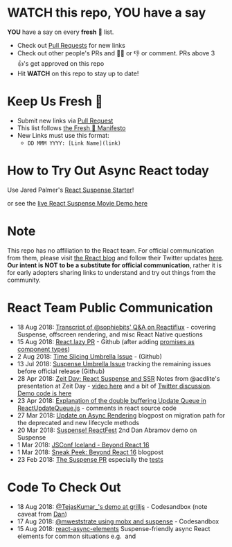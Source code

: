 # WATCH this repo, YOU have a say

**YOU** have a say on every **fresh** 🍅 list. 

- Check out [Pull Requests](https://github.com/sw-yx/fresh-async-react/pulls) for new links
- Check out other people's PRs and 👍🏼 or 👎 or comment. PRs above 3 👍's get approved on this repo
- Hit **WATCH** on this repo to stay up to date!

# Keep Us Fresh 🍅

- Submit new links via [Pull Request](https://github.com/sw-yx/fresh-async-react/pulls)
- This list follows [the Fresh 🍅 Manifesto](https://github.com/sw-yx/fresh/blob/master/fresh.md)
- New Links must use this format:
  - `DD MMM YYYY: [Link Name](link)`

# How to Try Out Async React today

Use Jared Palmer's [React Suspense Starter](https://github.com/palmerhq/react-suspense-starter)!

or see the [live React Suspense Movie Demo here](https://build-twykjydwfh.now.sh/)

# Note

This repo has no affiliation to the React team. For official communication from them, please visit [the React blog](https://reactjs.org/blog) and follow their Twitter updates [here](https://twitter.com/reactjs). **Our intent is NOT to be a substitute for official communication**, rather it is for early adopters sharing links to understand and try out things from the community.

# React Team Public Communication

- 18 Aug 2018: [Transcript of @sophiebits' Q&A on Reactiflux](https://www.reactiflux.com/transcripts/sophie-alpert-2/) - covering Suspense, offscreen rendering, and misc React Native questions
- 15 Aug 2018: [React.lazy PR](https://github.com/facebook/react/pull/13398) - Github (after adding [promises as component types](https://github.com/facebook/react/pull/13397))
- 2 Aug 2018: [Time Slicing Umbrella Issue](https://github.com/facebook/react/issues/13306) - (Github)
- 13 Jul 2018: [Suspense Umbrella Issue](https://github.com/facebook/react/issues/13206) tracking the remaining issues before official release (Github)
- 28 Apr 2018: [Zeit Day: React Suspense and SSR](https://spectrum.chat/notifications?thread=5b655762-55d2-490f-b3be-d86485ff50db) Notes from @acdlite's presentation at Zeit Day - [video here](https://www.youtube.com/watch?v=z-6JC0_cOns) and a bit of [Twitter discussion](https://twitter.com/acdlite/status/1001163729965232128). [Demo code is here](https://github.com/acdlite/suspense-ssr-demo)
- 23 Apr 2018: [Explanation of the double buffering Update Queue in ReactUpdateQueue.js](https://github.com/facebook/react/blame/5550ed4a8f33ff562e807175b8f35a1f9e037670/packages/react-reconciler/src/ReactUpdateQueue.js#L10) - comments in react source code
- 27 Mar 2018: [Update on Async Rendering](https://reactjs.org/blog/2018/03/27/update-on-async-rendering.html) blogpost on migration path for the deprecated and new lifecycle methods
- 20 Mar 2018: [Suspense! ReactFest](https://www.youtube.com/watch?v=6g3g0Q_XVb4) 2nd Dan Abramov demo on Suspense
- 1 Mar 2018: [JSConf Iceland - Beyond React 16](https://www.youtube.com/watch?v=v6iR3Zk4oDY)
- 1 Mar 2018: [Sneak Peek: Beyond React 16](https://reactjs.org/blog/2018/03/01/sneak-peek-beyond-react-16.html) blogpost
- 23 Feb 2018: [The Suspense PR](https://github.com/facebook/react/pull/12279) especially the [tests](https://github.com/acdlite/react/blob/7166ce6d9b7973ddd5e06be9effdfaaeeff57ed6/packages/react-reconciler/src/__tests__/ReactSuspense-test.js)

# Code To Check Out

- 18 Aug 2018: [@TejasKumar_'s demo at grilljs](https://codesandbox.io/s/jnqw46y79) - Codesandbox (note caveat from [Dan](https://twitter.com/TejasKumar_/status/1030925915696582657))
- 17 Aug 2018: [@mweststrate using mobx and suspense](https://twitter.com/mweststrate/status/1030479604656553984) - Codesandbox
- 15 Aug 2018: [react-async-elements](https://github.com/palmerhq/react-async-elements) Suspense-friendly async React elements for common situations e.g. <Img> and <Script>
- 10 Aug 2018: [React Router Suspense](https://github.com/palmerhq/router-suspense) Jared Palmer's take on a suspense-ready version of React Router
- 10 Aug 2018: [React Suspense Starter](https://github.com/palmerhq/react-suspense-starter) prerelease, prebuilt version of React with Suspense enabled
- 2 Aug 2018: [JSConf Iceland React Suspense demo code](https://github.com/facebook/react/tree/master/fixtures/unstable-async/suspense) - Movie demo code hosted [here](https://build-twykjydwfh.now.sh/), hit ? to show cache and click to load resources
- 2 Aug 2018: [JSConf Iceland Time Slicing demo code](https://github.com/facebook/react/tree/master/fixtures/unstable-async/time-slicing)
- 29 Jul 2018: [basic Suspense Demo gist](https://gist.github.com/bvaughn/76237e82b725c62287b4d8116505b339) from Brian Vaughn's [devtools + suspense livestream](https://www.youtube.com/watch?v=5RzOiibu8sg)
- 26 Jul 2018: [Sunil Pai's CSS Suspense library](https://github.com/threepointone/css-suspense) - including [Twitter prediscussion](https://twitter.com/threepointone/status/1022590660094947329)
- 17 May 2018: [Peggy Rayzis' React Apollo 3.0 with Suspense demo at ReactEurope](https://github.com/peggyrayzis/react-europe-apollo) Slides, demo, and graphql Server. [Talk video](https://www.youtube.com/watch?v=fCXYA3lZTbo).
- 29 Apr 2018: [@acdlite React Suspense SSR demo](https://github.com/acdlite/suspense-ssr-demo) code for Andrew's ZEIT day talk.
- 24 Apr 2018: [React Suspense Server Renderer](https://github.com/acdlite/react/commit/0e8d322b70d61a334bc94195ed2929787fe5f4ed) just a prototype - not an official PR
- 23 Apr 2018: [react-suspense-redux-cache](https://www.npmjs.com/package/react-suspense-redux-cache) another toy integration of redux with suspense (not production)
- 22 Apr 2018: [React “Suspense” + RESTore Demo](https://github.com/coreh/RESTore/tree/master/examples/react) experimental restful data store, example of react suspense integration
- 20 Apr 2018: [redux-suspense](https://github.com/alexeyraspopov/redux-suspense) experimental integration of redux with react suspense
- 13 Apr 2018: [James Please' fetchers API](https://gist.github.com/jamesplease/16218201e9226891bbc3645759d21712) - a gist with some ideas
- 2 Apr 2018: [hitchcock](https://github.com/pomber/hitchcock) - Rodrigo Pombo's take on cache provider
- 29 Mar 2018: [simple-cache-provider](https://github.com/facebook/react/tree/master/packages/simple-cache-provider) from the React Team
- 17 Mar 2018: [Pete gleeson's ..future clone](https://github.com/petegleeson/create-create-fetcher/blob/master/src/future/index.js)
- 9 Mar 2018: [@reactions/fetch](https://github.com/reactions/fetch) suspense-ready component
- 9 Mar 2018: [karl's demo clone](https://github.com/karl/react-async-io-testbed)
- 3 Mar 2018: [React's `create-subscription` package](https://github.com/facebook/react/blob/master/packages/create-subscription/README.md) For library authors to have an async-safe way to hook into React as it [can be tricky](https://gist.github.com/bvaughn/d569177d70b50b58bff69c3c4a5353f3)
- 4 Mar 2018: [Benoit Zugmeyer's demo clone](https://github.com/BenoitZugmeyer/react-suspense-demo)
- 1 Mar 2018: [async React Apollo demo](https://dev-blog.apollodata.com/a-first-look-at-async-react-apollo-10a82907b48e)
- 1 Mar 2018: [Jared Palmer's test app with suspense](https://codesandbox.io/s/github/jaredpalmer/react-suspense-playground)
- 19 Oct 2017: [Rodrigo Pombo's didact fiber](https://engineering.hexacta.com/didact-fiber-incremental-reconciliation-b2fe028dcaec) - simplified attempt to create a React Fiber clone, might be easier to understand than real React


# Async React/React Fiber general info

- 18 Aug 2018: swyx@React Rally: Why React is -not- Reactive - [Youtube](https://www.youtube.com/watch?v=SaO-7Lk5hZ8), [Slides](http://swyx.io/ReactRally)
- 18 Aug 2018: Brandon Dail@React Rally: Algebraic Effects, Fibers, Coroutines - [Youtube](https://www.youtube.com/watch?v=cWY1QzyFhfk), [Slides](http://fibers-effects-react-rally.surge.sh/#/), [Transcript](http://fibers-effects-react-rally.surge.sh/#/?presenter)
- 18 Aug 2018: Ryan Florence@React Rally: Route Recalculating - [Youtube](https://www.youtube.com/watch?v=ii-T6HrkZFM&t=30240s), [Twitter](https://twitter.com/ryanflorence/status/1031597914584363008)
- 24 Jul 2018: [Async React Rollout/Adoption Plan](https://github.com/facebook/react/issues/13206#issuecomment-407535077) on the React Suspense Umbrella tracker issue.
- 24 Jun 2018: [Discussion between @sebmarkbage, @dan_abramov et al on state management](https://twitter.com/sebmarkbage/status/1011003586799517696) long twitter thread.
- 20 Jun 2018: [Brian Vaughn demoing prototype of new async-ready Profiler devtool](https://twitter.com/brian_d_vaughn/status/1009588924992221185) youtube walkthru with [followup here](https://twitter.com/brian_d_vaughn/status/1009977215176491008)
- 17 Jun 2018: [Michael Jackson on React Components (The Frontside Podcast)](https://frontsidethepodcast.simplecast.fm/f938c562) React suspense discussion 35 mins in
- 3 May 2018: [Michael Jackson and Jay Phelps on Topics in React (Modern Web Podcast)](https://www.youtube.com/watch?v=2IIISbHFzsI) First part discusses Async react and React suspense
- 19 Apr 2018: [Toru Kobayashi: Async Rendering slide deck](https://speakerdeck.com/koba04/ready-for-async-rendering)
- 10 Apr 2018: [Podcast: Andrew Clark on Async React](https://changelog.com/reactpodcast/6) on the React Podcast
- 4 Apr 2018: [@dan_abramov chart on where each lifecycle fits into commit or render phase](https://twitter.com/dan_abramov/status/981712092611989509)
- 3 Apr 2018: [Michel Westrate on Async Rendering and its impact on MobX](https://egghead.simplecast.fm/94ad357b)
- 2 Apr 2018: [Mark Erikson on Async Rendering and its impact on Redux](https://youtu.be/nOoWpdSvChc?t=13m49s)
- 30 Mar 2018: [Async Render Devtools Chrome extension lets you put Lag Radar on any site (from @swyx)](https://twitter.com/swyx/status/979809563632336896)
- 26 Mar 2018: [@acdlite on scheduling updates at different priorities](https://twitter.com/acdlite/status/978412930973687808) and avoiding starvation
- 23 Mar 2018: [@acdlite on the difference between async and sync rendering in React](https://twitter.com/acdlite/status/977291318324948992)
- 15 Mar 2018: [@acdlite on React API preferences](https://twitter.com/acdlite/status/974437383939743746)
- 11 Mar 2018: [@dan_abramov on async rendering](https://twitter.com/dan_abramov/status/972838329367584768)
- 11 Mar 2018: [@dan_abramov on React team credits](https://twitter.com/dan_abramov/status/972856536073687040)
- 1 Mar 2018: [@dan_abramov on JSConf demo credits](https://twitter.com/dan_abramov/status/969173182811987968)
- 28 Feb 2018: [Dan Abramov on the future of React](https://changelog.com/reactpodcast/3) on the React Podcast
- 19 Sep 2017: [Async React with non react views](https://gist.github.com/acdlite/f31becd03e2f5feb9b4b22267a58bc1f)

# React Suspense-specific

- 21 Aug 2018: [Dan](https://twitter.com/dan_abramov/status/1032053023936262144) on how Suspense does partial rendering and async render isn't necessarily slower than sync render
- 6 Aug 2018: [dan](https://twitter.com/dan_abramov/status/1026513611269840898) and [@sebmarkbage on when to use preload() vs read()](https://twitter.com/sebmarkbage/status/1026514420908744704)
- 2 Aug 2018: [JSConf Iceland React Suspense demo code](https://github.com/facebook/react/tree/master/fixtures/unstable-async/suspense)
- 29 Jul 2018: [bvaughn playing with Devtools + Suspense](https://www.youtube.com/watch?v=5RzOiibu8sg) - demos Placeholder, createRoot for the first time
- 13 Jul 2018: [Suspense Umbrella Issue](https://github.com/facebook/react/issues/13206) tracking the remaining issues before official release (Github)
- 13 Jun 2018: [Code splitting with React suspense](https://twitter.com/acdlite/status/1007062696141787136) screenshot of sample API shipping to Facebook staff
- 31 May 2018: [@reach/router example for suspense](https://github.com/reach/router/tree/ed177fa6960cbe05b3e62841e233d363002e7eed/examples/suspense)
- 25 May 2018: [@swyx React Suspense talk](https://www.youtube.com/watch?v=DzpLKwjmFw8) a makeup from ReactNYC ([slides](https://slides.com/swyx/react-suspense))
- 17 May 2018: [@ken_wheeler's ReactEurope keynote, including React Suspense](https://www.youtube.com/watch?v=QFk6YwMz8nc) and the simple-cache-provider API ([slides](http://reacteurope2018.surge.sh/#/) and [code](https://github.com/FormidableLabs/react-europe-demos))
- 15 May 2018: [@pete_gleeson's ANZCoders talk on how the createFetcher API and promise throwing works](https://www.youtube.com/watch?v=DsTsZ6cgPtw&feature=youtu.be&a)
- 26 Apr 2018: [@jaredpalmer prediction on react routers with suspense](https://twitter.com/jaredpalmer/status/989478105948606464)
- 24 Apr 2018: [@ryanflorence on how Context will work with Suspense](https://twitter.com/ryanflorence/status/988877331715448832)
- 24 Apr 2018: [React Suspense Server Renderer](https://github.com/acdlite/react/commit/0e8d322b70d61a334bc94195ed2929787fe5f4ed) just a prototype - not an official PR
- 30 Mar 2018: [@jaredpalmer / @mjackson working out react router in a Suspense world](https://twitter.com/jaredpalmer/status/979753531291979776)
- 29 Mar 2018: [React Suspense: The Interactive Experience](https://slides.com/swyx/react-suspense#/) [background slides](https://slides.com/swyx/background-thread) Swyx's talk at ReactNYC Mar 2018
- 29 Mar 2018: [React Suspense Debouncing use case](https://github.com/acdlite/react/blob/7166ce6d9b7973ddd5e06be9effdfaaeeff57ed6/packages/react-reconciler/src/tests/ReactSuspense-test.js#L573)
- 17 Mar 2018: [create-create-fetcher](https://github.com/petegleeson/create-create-fetcher) Pete Gleeson's attempt to make createFetcher with React 16.2
- 15 Mar 2018: [Ryan Florence on React suspense preloaders](https://www.youtube.com/watch?v=KyKvlnNGDxk)
- 11 Mar 2018: [attempt to make Suspense in React 16.2](https://medium.com/@pete_gleeson/creating-suspense-in-react-16-2-dcf4cb1a683f)
- 10 Mar 2018: [@acdlite on coroutines](https://twitter.com/acdlite/status/972542669040865280)
- 8 Mar 2018: [Harry Wolff video on React Suspense](https://www.youtube.com/watch?v=U1CpNtVdxM4) video
- 7 Mar 2018: [Bartosz Szczecinski: Understanding React Suspense](https://medium.com/@baphemot/understanding-react-suspense-1c73b4b0b1e6) blogpost
- 6 Mar 2018: [@dan_abramov: Suspense expiration time mechanics](https://twitter.com/dan_abramov/status/971092374691766273) and [here too](https://twitter.com/dan_abramov/status/971187182621872128) - [source](https://github.com/facebook/react/blob/e1a106a071dff17737a7afb49a0b71899d60c248/packages/react-reconciler/src/ReactFiberScheduler.js#L998)
- 5 Mar 2018: [@dan_abramov: difference between Commit and Reconcile](https://twitter.com/dan_abramov/status/970683705768513536)
- 5 Mar 2018: [Fredrik Hoglund on react supense and SSR](https://blogg.svt.se/svti/react-suspense-server-rendering/) blogpost
- 4 Mar 2018: [React-Redux and React async rendering](https://github.com/reactjs/react-redux/issues/890#issuecomment-370521609) github discussion
- 4 Mar 2018: [@dan_abramov on why Suspense is not a HOC](https://twitter.com/dan_abramov/status/970363058030772225)
- 4 Mar 2018: [@acdlite: Suspend means "don't commit", not "dont reconcile"](https://twitter.com/acdlite/status/970495397125750784)
- 3 Mar 2018: [Luca Matteis: React Suspense for the layman](https://medium.com/@lmatteis/react-suspense-for-the-layman-caae7f48686f) blogpost
- 2 Mar 2018: [Swyx: A walkthrough of that React Suspense Demo](https://dev.to/swyx/a-walkthrough-of-that-react-suspense-demo--4j6a) blogpost
- 2 Mar 2018: [@dan_abramov on render idempotency vs purity, and algebraic effects](https://twitter.com/dan_abramov/status/969629411996766208)
- 1 Mar 2018: [@acdlite on how Suspense works](https://twitter.com/acdlite/status/969171217356746752)
- 1 Mar 2018: [@acdlite on the original idea for Suspense being SSR](https://twitter.com/acdlite/status/969368473443774464)
- 1 Mar 2018: [@acdlite: you can suspend inside gDSFP and setState](https://twitter.com/acdlite/status/969428655238557697)

# Time Slicing-specific

- 2 Aug 2018: [JSConf Iceland Time Slicing demo code](https://github.com/facebook/react/tree/master/fixtures/unstable-async/time-slicing)
- 2 Aug 2018: [Time Slicing Umbrella Issue](https://github.com/facebook/react/issues/13306) - (Github)
- 31 May 2018: [@reach/router example for time slicing](https://github.com/reach/router/tree/ed177fa6960cbe05b3e62841e233d363002e7eed/examples/time-slicing)
- 29 Mar 2018: [mobz/lag-radar](https://github.com/mobz/lag-radar) the radar used in Dan's demo

# Streaming SSR specific

- 21 Aug 2018: [Jared palmer on single-pass SSR](https://twitter.com/jaredpalmer/status/1030895900527403009)
- 2 May 2018: [@EphemeralCircle's Streaming SSR proof of concept (non React Suspense)](https://github.com/Ephem/streaming-ssr-progress-poc) link to [live version and discussion](https://twitter.com/EphemeralCircle/status/991617640945930241)
- 29 Apr 2018: [@acdlite React Suspense SSR demo](https://github.com/acdlite/suspense-ssr-demo) code for Andrew's ZEIT day talk.

# DevTools Profiler specific

- 28 Jul 2018: [Demo: DevTools Profiler with "interactions"](https://www.youtube.com/watch?v=vfm4018YBEY) and [minor twitter discussion](https://twitter.com/brian_d_vaughn/status/1023272704856576002)
- 28 Jul 2018: [WIP fork of devtools with Profiler](https://github.com/bvaughn/react-devtools/tree/profiler-poc) - Github
- 16 Jul 2018: [Profiler integrated with Interaction-Tracking](https://github.com/facebook/react/pull/13253) - Github PR
- 11 Jul 2018: [Interaction Tracking POC](https://github.com/facebook/react/pull/13234) - Github PR
- 20 Jun 2018: [Demo: DevTools Profiler](https://www.youtube.com/watch?v=-Ud_265QAwM) - youtube
- 22 May 2018: [Profiler RFC](https://github.com/reactjs/rfcs/pull/51) - Github RFC

# History

- 15 Dec 2016: [Why, What, and How of React Fiber](https://www.youtube.com/watch?v=crM1iRVGpGQ) google hangout with kent dodds, lin clark, dan abramov, brian vaughn and andrew clark demoing the sierpinski triangle
- 22 Feb 2017: [React Fiber vs Stack Demo](https://github.com/claudiopro/react-fiber-vs-stack-demo/)
- 16 Mar 2017: [Lin Clark's A Cartoon Intro to Fiber](https://www.youtube.com/watch?v=ZCuYPiUIONs)
- 16 Mar 2017: [React Performance End to End](https://www.youtube.com/watch?v=bvFpe5j9-zQ) Sebastian's presentation at ReactConf 2017
- 18 Jul 2016: [React Fiber architecture](https://github.com/acdlite/react-fiber-architecture) from Andrew Clark
- 12 Apr 2016: [React-Basic](https://github.com/reactjs/react-basic) Sebastian's Conceptual notes on how React works
- 2 Mar 2016: [First Github disccussion of what became the Fiber rewrite](https://github.com/facebook/react/issues/6170) with timeslicing/suspense/context/error boundaries named
- 16 Aug 2014: [Jordan Walke first tweet about Async rendering](https://twitter.com/jordwalke/status/500587022890061824)
- 4 Jun 2010: [BigPipe: Pipelining web pages for high performance](https://www.facebook.com/notes/facebook-engineering/bigpipe-pipelining-web-pages-for-high-performance/389414033919/) original idea for streaming SSR [related discussion](https://twitter.com/dan_abramov/status/990388105759940609)

## License

[![CC0](http://mirrors.creativecommons.org/presskit/buttons/88x31/svg/cc-zero.svg)](https://creativecommons.org/publicdomain/zero/1.0/)

To the extent possible under law, [swyx](https://swyx.io) has waived all copyright and related or neighboring rights to this work. **[Fresh](https://github.com/sw-yx/fresh/blob/master/fresh.md)** 🍅 is a new spin on [sindresorhus/awesome](https://github.com/sindresorhus/awesome) - community curated lists that never go out of style.
